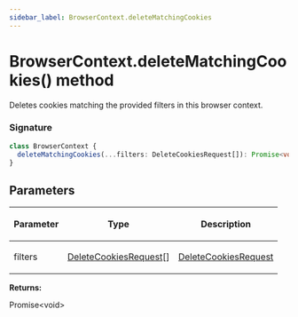```yaml
---
sidebar_label: BrowserContext.deleteMatchingCookies
---
```


# BrowserContext.deleteMatchingCookies() method

Deletes cookies matching the provided filters in this browser context.

### Signature

```typescript
class BrowserContext {
  deleteMatchingCookies(...filters: DeleteCookiesRequest[]): Promise<void>;
}
```

## Parameters

<table><thead><tr><th>

Parameter

</th><th>

Type

</th><th>

Description

</th></tr></thead>
<tbody><tr><td>

filters

</td><td>

[DeleteCookiesRequest](./puppeteer.deletecookiesrequest.md)\[\]

</td><td>

[DeleteCookiesRequest](./puppeteer.deletecookiesrequest.md)

</td></tr>
</tbody></table>

**Returns:**

Promise&lt;void&gt;
